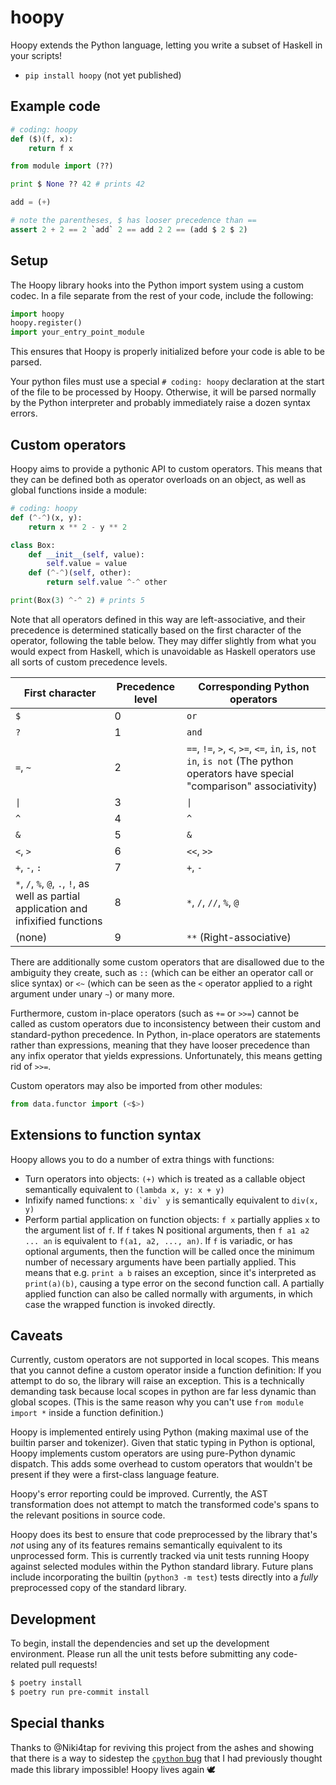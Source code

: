 # hoopy

Hoopy extends the Python language, letting you write a subset of Haskell in your scripts!

- `pip install hoopy` (not yet published)

## Example code

```py
# coding: hoopy
def ($)(f, x):
    return f x

from module import (??)

print $ None ?? 42 # prints 42

add = (+)

# note the parentheses, $ has looser precedence than ==
assert 2 + 2 == 2 `add` 2 == add 2 2 == (add $ 2 $ 2)
```

## Setup

The Hoopy library hooks into the Python import system using a custom codec. In a file separate from the
rest of your code, include the following:

```py
import hoopy
hoopy.register()
import your_entry_point_module
```

This ensures that Hoopy is properly initialized before your code is able to be parsed.

Your python files must use a special `# coding: hoopy` declaration at the start of the file to be processed by Hoopy. Otherwise, it will be parsed normally by the Python interpreter and probably immediately raise a dozen syntax errors.

## Custom operators

Hoopy aims to provide a pythonic API to custom operators. This means that they can be defined
both as operator overloads on an object, as well as global functions inside a module:

```py
# coding: hoopy
def (^-^)(x, y):
    return x ** 2 - y ** 2

class Box:
    def __init__(self, value):
        self.value = value
    def (^-^)(self, other):
        return self.value ^-^ other

print(Box(3) ^-^ 2) # prints 5
```

Note that all operators defined in this way are left-associative, and their precedence is determined
statically based on the first character of the operator, following the table below. They may differ slightly from what you would expect from Haskell, which is unavoidable as Haskell operators use all sorts of custom precedence levels.

| First character | Precedence level | Corresponding Python operators |
|-----------------|------------------|--------------------------------|
| `$` | 0 | `or` |
| `?` | 1 | `and` |
| `=`, `~` | 2 | `==`, `!=`, `>`, `<`, `>=`, `<=`, `in`, `is`, `not in`, `is not` (The python operators have special "comparison" associativity) |
| `\|` | 3 | `\|` |
| `^` | 4 | `^` |
| `&` | 5 | `&` |
| `<`, `>` | 6 | `<<`, `>>` |
| `+`, `-`, `:` | 7 | `+`, `-` |
| `*`, `/`, `%`, `@`, `.`, `!`, as well as partial application and infixified functions | 8 | `*`, `/`, `//`, `%`, `@` |
| (none) | 9 | `**` (Right-associative) |

There are additionally some custom operators that are disallowed due to the ambiguity they create, such as `::` (which can be either an operator call or slice syntax) or `<~` (which can be seen as the `<` operator applied to a right argument under unary `~`) or many more.

Furthermore, custom in-place operators (such as `+=` or `>>=`) cannot be called as custom operators due to inconsistency between their custom and standard-python precedence. In Python, in-place operators are statements rather than expressions, meaning that they have looser precedence than any infix operator that yields expressions. Unfortunately, this means getting rid of `>>=`.

Custom operators may also be imported from other modules:
```py
from data.functor import (<$>)
```

## Extensions to function syntax

Hoopy allows you to do a number of extra things with functions:
* Turn operators into objects: `(+)` which is treated as a callable object semantically equivalent to `(lambda x, y: x + y)`
* Infixify named functions: ``x `div` y`` is semantically equivalent to `div(x, y)`
* Perform partial application on function objects: `f x` partially applies `x` to the argument list of `f`. If `f` takes N positional arguments, then `f a1 a2 ... an` is equivalent to `f(a1, a2, ..., an)`. If `f` is variadic, or has optional arguments, then the function will be called once the minimum number of necessary arguments have been partially applied. This means that e.g. `print a b` raises an exception, since it's interpreted as `print(a)(b)`, causing a type error on the second function call. A partially applied function can also be called normally with arguments, in which case the wrapped function is invoked directly.

## Caveats

Currently, custom operators are not supported in local scopes. This means that you cannot define a custom
operator inside a function definition: If you attempt to do so, the library will raise an exception. This
is a technically demanding task because local scopes in python are far less dynamic than global scopes.
(This is the same reason why you can't use `from module import *` inside a function definition.)

Hoopy is implemented entirely using Python (making maximal use of the builtin parser and tokenizer).
Given that static typing in Python is optional, Hoopy implements custom operators are using pure-Python
dynamic dispatch. This adds some overhead to custom operators that wouldn't be present if they were a
first-class language feature.

Hoopy's error reporting could be improved. Currently, the AST transformation does not attempt to match the transformed code's spans
to the relevant positions in source code.

Hoopy does its best to ensure that code preprocessed by the library that's *not* using any of its features
remains semantically equivalent to its unprocessed form. This is currently tracked via unit tests running Hoopy
against selected modules within the Python standard library. Future plans include incorporating the builtin
(`python3 -m test`) tests directly into a *fully* preprocessed copy of the standard library.

## Development

To begin, install the dependencies and set up the development environment. Please run all the unit tests
before submitting any code-related pull requests!

```bash
$ poetry install
$ poetry run pre-commit install
```

## Special thanks

Thanks to @Niki4tap for reviving this project from the ashes and showing that there is a way to sidestep the [`cpython` bug](https://github.com/python/cpython/issues/102353) that I had previously thought made this library impossible! Hoopy lives again 🕊️
